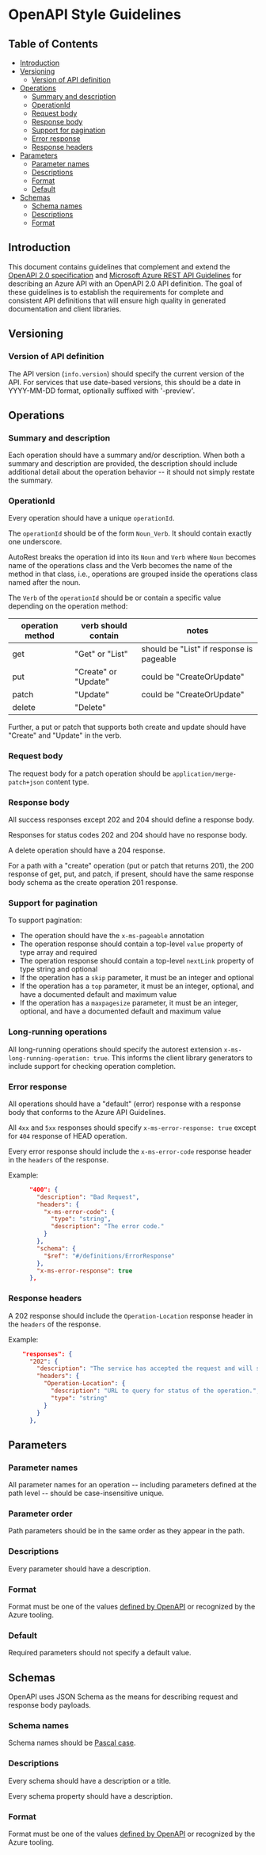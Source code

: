 # OpenAPI Style Guidelines

## Table of Contents

<!--
  The TOC below is generated using the `markdown-toc` node package.

      https://github.com/jonschlinkert/markdown-toc

  You should regenerate the TOC after making changes to this file.

      ./node_modules/.bin/markdown-toc -i openapi-style-guidelines.md
  -->

<!-- markdownlint-disable MD004 -->

<!-- toc -->

- [Introduction](#introduction)
- [Versioning](#versioning)
  * [Version of API definition](#version-of-api-definition)
- [Operations](#operations)
  * [Summary and description](#summary-and-description)
  * [OperationId](#operationid)
  * [Request body](#request-body)
  * [Response body](#response-body)
  * [Support for pagination](#support-for-pagination)
  * [Error response](#error-response)
  * [Response headers](#response-headers)
- [Parameters](#parameters)
  * [Parameter names](#parameter-names)
  * [Descriptions](#descriptions)
  * [Format](#format)
  * [Default](#default)
- [Schemas](#schemas)
  * [Schema names](#schema-names)
  * [Descriptions](#descriptions-1)
  * [Format](#format-1)

<!-- tocstop -->

<!-- markdownlint-enable MD004 -->

<!-- --------------------------------------------------------------- -->

## Introduction

This document contains guidelines that complement and extend the
[OpenAPI 2.0 specification](https://github.com/OAI/OpenAPI-Specification/blob/main/versions/2.0.md) and
[Microsoft Azure REST API Guidelines](https://github.com/microsoft/api-guidelines/blob/vNext/azure/Guidelines.md) for describing an Azure API with an OpenAPI 2.0 API definition.
The goal of these guidelines is to establish the requirements for complete and consistent API definitions
that will ensure high quality in generated documentation and client libraries.

## Versioning

### Version of API definition

The API version (`info.version`) should specify the current version of the API.
For services that use date-based versions, this should be a date in YYYY-MM-DD format, optionally suffixed with '-preview'.

<!-- --------------------------------------------------------------- -->

## Operations

### Summary and description

Each operation should have a summary and/or description.
When both a summary and description are provided, the description should include additional detail
about the operation behavior -- it should not simply restate the summary.

### OperationId

Every operation should have a unique `operationId`.

The `operationId` should be of the form `Noun_Verb`.  It should contain exactly one underscore.

AutoRest breaks the operation id into its `Noun` and `Verb` where `Noun` becomes name of the operations class and the Verb becomes the name of the method in that class, i.e., operations are grouped inside the operations class named after the noun.

The `Verb` of the `operationId` should be or contain a specific value depending on the operation method:

| operation method | verb should contain | notes  |
| ---------------- | ------------------- | ------ |
| get              | "Get" or "List"     | should be "List" if response is pageable |
| put              | "Create" or "Update" | could be "CreateOrUpdate" |
| patch            | "Update"            | could be "CreateOrUpdate" |
| delete           | "Delete"            | |

Further, a put or patch that supports both create and update should have "Create" and "Update" in the verb.

### Request body

The request body for a patch operation should be `application/merge-patch+json` content type.

### Response body

All success responses except 202 and 204 should define a response body.

Responses for status codes 202 and 204 should have no response body.

A delete operation should have a 204 response.

For a path with a "create" operation (put or patch that returns 201),
the 200 response of get, put, and patch, if present, should have the same response body schema
as the create operation 201 response.

### Support for pagination

To support pagination:
- The operation should have the `x-ms-pageable` annotation
- The operation response should contain a top-level `value` property of type array and required
- The operation response should contain a top-level `nextLink` property of type string and optional
- If the operation has a `skip` parameter, it must be an integer and optional
- If the operation has a `top` parameter, it must be an integer, optional, and have a documented default and maximum value
- If the operation has a `maxpagesize` parameter, it must be an integer, optional, and have a documented default and maximum value

### Long-running operations

All long-running operations should specify the autorest extension `x-ms-long-running-operation: true`.
This informs the client library generators to include support for checking operation completion.

### Error response

All operations should have a "default" (error) response with a response body that conforms to the Azure API Guidelines.

All `4xx` and `5xx` responses should specify `x-ms-error-response: true` except for `404` response of HEAD operation.

Every error response should include the `x-ms-error-code` response header in the `headers` of the response.

Example:
```json
      "400": {
        "description": "Bad Request",
        "headers": {
          "x-ms-error-code": {
            "type": "string",
            "description": "The error code."
          }
        },
        "schema": {
          "$ref": "#/definitions/ErrorResponse"
        },
        "x-ms-error-response": true
      },
```

### Response headers

A 202 response should include the `Operation-Location` response header in the `headers` of the response.

Example:
```json
    "responses": {
      "202": {
        "description": "The service has accepted the request and will start processing later.",
        "headers": {
          "Operation-Location": {
            "description": "URL to query for status of the operation.",
            "type": "string"
          }
        }
      },
```

<!-- --------------------------------------------------------------- -->

## Parameters

### Parameter names

All parameter names for an operation -- including parameters defined at the path level -- should be case-insensitive unique.

### Parameter order

Path parameters should be in the same order as they appear in the path.

### Descriptions

Every parameter should have a description.

### Format

Format must be one of the values [defined by OpenAPI][openapi-data-types] or recognized by the Azure tooling.

### Default

Required parameters should not specify a default value.

<!-- --------------------------------------------------------------- -->

## Schemas

OpenAPI uses JSON Schema as the means for describing request and response body payloads.

### Schema names

Schema names should be [Pascal case][wikipedia-camel-case].

### Descriptions

Every schema should have a description or a title.

Every schema property should have a description.

### Format

Format must be one of the values [defined by OpenAPI][openapi-data-types] or recognized by the Azure tooling.

<!-- Links -->

[openapi-data-types]: https://github.com/OAI/OpenAPI-Specification/blob/main/versions/2.0.md#data-types
[RFC7231]: https://tools.ietf.org/html/rfc7231
[wikipedia-camel-case]: https://en.wikipedia.org/wiki/Camel_case
[wikipedia-kebab-case]: https://en.wikipedia.org/wiki/Letter_case#Kebab_case
